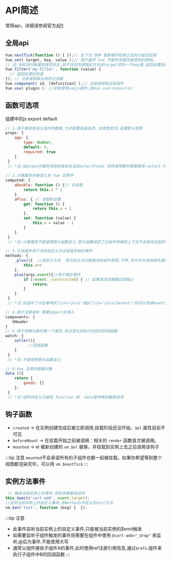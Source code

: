 # API简述

常用api，详细请参阅官方[API](https://cn.vuejs.org/v2/api/)

## 全局api
```js
Vue.nextTick(function () { });// 在下次 DOM 更新循环结束之后执行延迟回调
Vue.set( target, key, value );// 用于避开 Vue 不能检测属性被添加的限制。
// 注:先检测对象属性是否存在,如不存在则调用此方法给target添加一个key值,返回设置后的值
Vue.filter('my-filter', function (value) {
  // 返回处理后的值 
}); // 注册或获取全局的过滤器
Vue.component( id, [definition] );// 注册或获取全局组件
Vue.use( plugin ); //安装使用vuejs插件,如Vue.use(resource);  
```    
  
## 函数可选项 

组建中的js export default

```js
// 1.用于接收来自父组件的数据,允许配置高级选项，如类型检测,设置默认值等
props: {       
    age: {
        type: Number,
        default: 0,
        required: true
    }
 }
 // *注:如props中属性采用驼峰命名法如selectFoods 则传递参数时需要使用:select-foods
 
// 2.计算属性将被混入到 Vue 实例中
computed: {   
    aDouble: function () {// 仅读取
        return this.a * 2
    },
    aPlus: { // 读取和设置
        get: function () {
            return this.a + 1
        },
        set: function (value) {
            this.a = value - 1
        }
    }
 }
 // *注:计算属性不能使用箭头函数定义,箭头函数绑定了父级作用域的上下文不会指向当前的vue示例

// 3.方法属性用于添加自定义方法或监听相应事件
methods: {     
    _plus(){  //自定义方法 _表示此方法只能被当前组件使用,不带_则为可与其他组件通信的方法
        this.a++
    },
    plus(args,event){//用于相应事件
        if (!event._constructed) { // 如果是浏览器模式则阻止
            return;
        }
    }
 }
 // *注:如监听了点击事件@Click="plus"或@Click="plus($event)"则可以传递event对象,event.target可获取当前点击的dom对象

// 4.用于注册组件 需要import先导入
components: {    
   VHeader
}
// 5.用于观察对象的每一个属性,如过变化则执行对应的回调函数
watch: {   
    seller(){
          //回调函数
    }
 }
 // *注:不能使用箭头函数定义

// 6.Vue 实例的数据对象
data (){
    return {
        goods: []
    };
 }
 // *注:组件的定义只接受 function 即  data是特殊的数据选项
```

## 钩子函数

- `created` -> 在实例创建完成后被立即调用,挂载阶段还没开始，`$el` 属性目前不可见
- `beforeMount` -> 在挂载开始之前被调用：相关的 `render` 函数首次被调用。
- `mounted` -> el 被新创建的 `vm.$el` 替换，并挂载到实例上去之后调用该钩子

:::tip 注意 
`mounted`不会承诺所有的子组件也都一起被挂载。如果你希望等到整个视图都渲染完毕，可以用 `vm.$nextTick`
:::


## 实例方法事件

```js
 // 触发当前实例上的事件,附加参数都会回传
this.$emit('cart-add', event.target);  
//监听当前实例上的自定义事件,即methods中定义的test方法
vm.$on('test', function (msg) {  });     
```

:::tip 注意 
 - 此事件监听当前实例上的自定义事件,只能被当前实例的$emit触发
 - 如需要监听子组件触发的事件则需要在组件中使用 `@cart-add="_drop"` 来监听,@后为事件,不能使用大写
 - 通常父组件接收子组件A的事件,此时使用ref注册引用信息,通过`$refs`.组件来执行子组件中B的回调函数
:::
